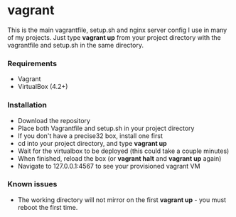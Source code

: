 vagrant
=======

This is the main vagrantfile, setup.sh and nginx server config I use in many of my projects. Just type **vagrant up** from your project directory with the vagrantfile and setup.sh in the same directory.

### Requirements ###
* Vagrant
* VirtualBox (4.2+)

### Installation ###
* Download the repository
* Place both Vagrantfile and setup.sh in your project directory
* If you don't have a precise32 box, install one first
* cd into your project directory, and type **vagrant up**
* Wait for the virtualbox to be deployed (this could take a couple minutes)
* When finished, reload the box (or **vagrant halt** and **vagrant up** again)
* Navigate to 127.0.0.1:4567 to see your provisioned vagrant VM

### Known issues ###
* The working directory will not mirror on the first **vagrant up** - you must reboot the first time.
